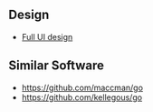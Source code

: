 Design
------

* [Full UI design](https://www.lucidchart.com/publicSegments/view/098604ec-b48c-48d6-9098-ba3a31f275a8/image.pdf)

Similar Software
----------------

* https://github.com/maccman/go
* https://github.com/kellegous/go

